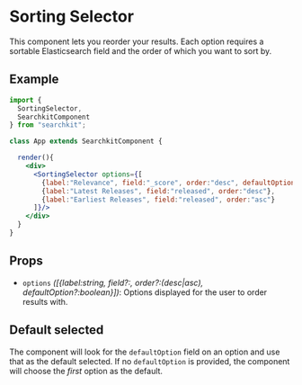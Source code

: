 # Sorting Selector
This component lets you reorder your results. Each option requires a sortable Elasticsearch field and the order of which you want to sort by.

## Example

```jsx
import {
  SortingSelector,
  SearchkitComponent
} from "searchkit";

class App extends SearchkitComponent {

  render(){
    <div>
      <SortingSelector options={[
        {label:"Relevance", field:"_score", order:"desc", defaultOption:true},
        {label:"Latest Releases", field:"released", order:"desc"},
        {label:"Earliest Releases", field:"released", order:"asc"}
      ]}/>
    </div>
  }
}
```

## Props
  - `options` *([{label:string, field?:<ESAttribute>, order?:(desc|asc), defaultOption?:boolean}])*: Options displayed for the user to order results with.

## Default selected
The component will look for the `defaultOption` field on an option and use that as the default selected. If no `defaultOption` is provided, the component will choose the *first* option as the default.
